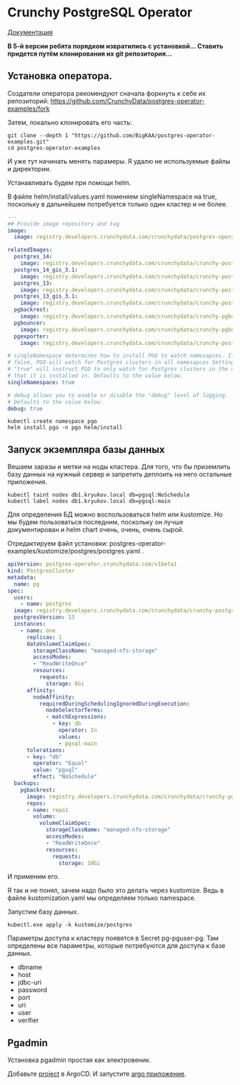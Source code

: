 # Crunchy PostgreSQL Operator

[Документация](https://access.crunchydata.com/documentation/postgres-operator/v5/installation/helm/)

**В 5-й версии ребята порядком извратились с установкой... Ставить придется путём клонирования их git репозитория...**

## Установка оператора.

Создатели оператора рекомендуют сначала форкнуть к себе их репозиторий:
https://github.com/CrunchyData/postgres-operator-examples/fork

Затем, локально клонировать его часть:

    git clone --depth 1 "https://github.com/BigKAA/postgres-operator-examples.git"
    cd postgres-operator-examples

И уже тут начинать менять парамеры. Я удалю не используемые файлы и директории.

Устанавливать будем при помощи helm.

В файле helm/install/values.yaml поменяем singleNamespace на true, поскольку в дальнейшем потребуется только один 
кластер и не более.

```yaml
---
## Provide image repository and tag
image:
  image: registry.developers.crunchydata.com/crunchydata/postgres-operator:ubi8-5.0.4-0

relatedImages:
  postgres_14:
    image: registry.developers.crunchydata.com/crunchydata/crunchy-postgres:centos8-14.1-0
  postgres_14_gis_3.1:
    image: registry.developers.crunchydata.com/crunchydata/crunchy-postgres-gis:centos8-14.1-3.1-0
  postgres_13:
    image: registry.developers.crunchydata.com/crunchydata/crunchy-postgres:centos8-13.5-0
  postgres_13_gis_3.1:
    image: registry.developers.crunchydata.com/crunchydata/crunchy-postgres-gis:centos8-13.5-3.1-0
  pgbackrest:
    image: registry.developers.crunchydata.com/crunchydata/crunchy-pgbackrest:centos8-2.36-0
  pgbouncer:
    image: registry.developers.crunchydata.com/crunchydata/crunchy-pgbouncer:centos8-1.16-0
  pgexporter:
    image: registry.developers.crunchydata.com/crunchydata/crunchy-postgres-exporter:ubi8-5.0.4-0

# singleNamespace determines how to install PGO to watch namesapces. If set to
# false, PGO will watch for Postgres clusters in all namesapces Setting to
# "true" will instruct PGO to only watch for Postgres clusters in the namespace
# that it is installed in. Defaults to the value below.
singleNamespace: true

# debug allows you to enable or disable the "debug" level of logging.
# Defaults to the value below.
debug: true
```

    kubectl create namespace pgo
    helm install pgo -n pgo helm/install

## Запуск экземпляра базы данных

Вешаем заразы и метки на ноды кластера. Для того, что бы приземлить базу данных на нужный сервер и запретить
деплоить на него остальные приложения.

    kubectl taint nodes db1.kryukov.local db=pgsql:NoSchedule
    kubectl label nodes db1.kryukov.local db=pgsql-main

Для определения БД можно воспользоваться helm или kustomize. Но мы будем пользоваться последним, поскольку он лучше
документирован и helm chart очень, очень, очень сырой.

Отредактируем файл установки: postgres-operator-examples/kustomize/postgres/postgres.yaml . 

```yaml
apiVersion: postgres-operator.crunchydata.com/v1beta1
kind: PostgresCluster
metadata:
  name: pg
spec:
  users:
    - name: postgres
  image: registry.developers.crunchydata.com/crunchydata/crunchy-postgres:centos8-13.5-0
  postgresVersion: 13
  instances:
    - name: one
      replicas: 1
      dataVolumeClaimSpec:
        storageClassName: "managed-nfs-storage"
        accessModes:
        - "ReadWriteOnce"
        resources:
          requests:
            storage: 8Gi
      affinity:
        nodeAffinity:
          requiredDuringSchedulingIgnoredDuringExecution:
            nodeSelectorTerms:
            - matchExpressions:
              - key: db
                operator: In
                values:
                - pgsql-main
      tolerations:
      - key: "db"
        operator: "Equal"
        value: "pgsql"
        effect: "NoSchedule"
  backups:
    pgbackrest:
      image: registry.developers.crunchydata.com/crunchydata/crunchy-pgbackrest:centos8-2.36-0
      repos:
      - name: repo1
        volume:
          volumeClaimSpec:
            storageClassName: "managed-nfs-storage"
            accessModes:
            - "ReadWriteOnce"
            resources:
              requests:
                storage: 10Gi
```

И применим его.

Я так и не понял, зачем надо было это делать через kustomize. Ведь в файле kustomization.yaml мы определяем только
namespace.

Запустим базу данных.

    kubectl.exe apply -k kustomize/postgres

Параметры доступа к кластеру появятся в Secret pg-pguser-pg. Там определены все параметры, которые потребуются
для доступа к базе данных.
* dbname
* host
* jdbc-uri
* password
* port
* uri
* user
* verifier

## Pgadmin

Установка pgadmin простая как электровеник.

Добавьте [project](../argo-sys-project.yaml) в ArgoCD. И запустите [argo приложение](pgadmin/argo/argo-app.yaml).